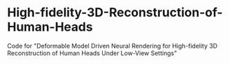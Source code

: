 # High-fidelity-3D-Reconstruction-of-Human-Heads
Code for "Deformable Model Driven Neural Rendering for High-fidelity 3D Reconstruction of Human Heads Under Low-View Settings"
